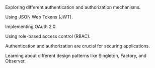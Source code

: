Exploring different authentication and authorization mechanisms.

Using JSON Web Tokens (JWT).

Implementing OAuth 2.0.

Using role-based access control (RBAC).

Authentication and authorization are crucial for securing applications.

Learning about different design patterns like Singleton, Factory, and Observer.
